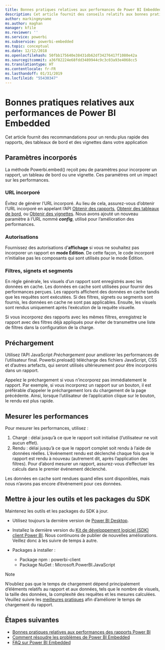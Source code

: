 ```yaml
---
title: Bonnes pratiques relatives aux performances de Power BI Embedded
description: Cet article fournit des conseils relatifs aux bonnes pratiques de l’analytique incorporée
author: markingmyname
ms.author: maghan
manager: kfile
ms.reviewer: ''
ms.service: powerbi
ms.subservice: powerbi-embedded
ms.topic: conceptual
ms.date: 12/12/2018
ms.openlocfilehash: 50fbb175640e38431db62df34276417f1080e42a
ms.sourcegitcommit: a36f82224e68fdd3489944c9c3c03a93e4068cc5
ms.translationtype: HT
ms.contentlocale: fr-FR
ms.lasthandoff: 01/31/2019
ms.locfileid: "55430347"
---
```

# <a name="power-bi-embedded-performance-best-practices"></a>Bonnes pratiques relatives aux performances de Power BI Embedded

Cet article fournit des recommandations pour un rendu plus rapide des rapports, des tableaux de bord et des vignettes dans votre application

## <a name="embed-parameters"></a>Paramètres incorporés

La méthode Powerbi.embed() reçoit peu de paramètres pour incorporer un rapport, un tableau de bord ou une vignette. Ces paramètres ont un impact sur les performances.

### <a name="embed-url"></a>URL incorporé

Évitez de générer l’URL incorporé. Au lieu de cela, assurez-vous d’obtenir l’URL incorporé en appelant l’API [Obtenir des rapports](/rest/api/power-bi/reports/getreportsingroup), [Obtenir des tableaux de bord](/rest/api/power-bi/dashboards/getdashboardsingroup), ou [Obtenir des vignettes](/rest/api/power-bi/dashboards/gettilesingroup). Nous avons ajouté un nouveau paramètre à l’URL nommé **_config_**, utilisé pour l’amélioration des performances.

### <a name="permissions"></a>Autorisations

Fournissez des autorisations d’**affichage** si vous ne souhaitez pas incorporer un rapport en **mode Édition**. De cette façon, le code incorporé n’initialise pas les composants qui sont utilisés pour le mode Édition.

### <a name="filters-bookmarks-and-slicers"></a>Filtres, signets et segments

En règle générale, les visuels d’un rapport sont enregistrés avec les données en cache. Les données en cache sont utilisées pour fournir des performances perçues. Les rapports affichent des données en cache tandis que les requêtes sont exécutées. Si des filtres, signets ou segments sont fournis, les données en cache ne sont pas applicables. Ensuite, les visuels sont rendus uniquement après l’exécution de la requête visuelle.

Si vous incorporez des rapports avec les mêmes filtres, enregistrez le rapport avec des filtres déjà appliqués pour éviter de transmettre une liste de filtres dans la configuration de la charge.

## <a name="preload"></a>Préchargement

Utilisez l’API JavaScript *Préchargement* pour améliorer les performances de l’utilisateur final.
Powerbi.preload() télécharge des fichiers JavaScript, CSS et d’autres artefacts, qui seront utilisés ultérieurement pour être incorporés dans un rapport.

Appelez le préchargement si vous n’incorporez pas immédiatement le rapport. Par exemple, si vous incorporez un rapport sur un bouton, il est préférable d’appeler le préchargement lors du chargement de la page précédente. Ainsi, lorsque l’utilisateur de l’application clique sur le bouton, le rendu est plus rapide.

## <a name="measure-performance"></a>Mesurer les performances

Pour mesurer les performances, utilisez :

1. Chargé : délai jusqu’à ce que le rapport soit initialisé (l’utilisateur ne voit aucun effet).
2. Rendu : délai jusqu’à ce que le rapport complet soit rendu à l’aide de données réelles. L’événement rendu est déclenché chaque fois que le rapport est rendu à nouveau (autrement dit, après l’application des filtres). Pour d’abord mesurer un rapport, assurez-vous d’effectuer les calculs dans le premier événement déclenché.

Les données en cache sont rendues quand elles sont disponibles, mais nous n’avons pas encore d’événement pour ces données.

## <a name="update-tools-and-sdk-packages"></a>Mettre à jour les outils et les packages du SDK

Maintenez les outils et les packages du SDK à jour.

* Utilisez toujours la dernière version de [Power BI Desktop](https://powerbi.microsoft.com/desktop/).

* Installez la dernière version du [Kit de développement logiciel (SDK) client Power BI](https://github.com/Microsoft/PowerBI-JavaScript). Nous continuons de publier de nouvelles améliorations. Veillez donc à les suivre de temps à autre.

* Packages à installer :
    * Package npm : powerbi-client
    * Package NuGet : Microsoft.PowerBI.JavaScript

> [!Note]
> N’oubliez pas que le temps de chargement dépend principalement d’éléments relatifs au rapport et aux données, tels que le nombre de visuels, la taille des données, la complexité des requêtes et les mesures calculées. Veuillez suivre les [meilleures pratiques](../power-bi-reports-performance.md) afin d’améliorer le temps de chargement du rapport.

## <a name="next-steps"></a>Étapes suivantes

* [Bonnes pratiques relatives aux performances des rapports Power BI](../power-bi-reports-performance.md)
* [Comment résoudre les problèmes de Power BI Embedded](embedded-troubleshoot.md)
* [FAQ sur Power BI Embedded](embedded-faq.md)
